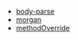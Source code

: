 * [body-parse](https://github.com/expressjs/body-parser)
* [morgan](https://github.com/expressjs/morgan)
* [methodOverride](https://github.com/expressjs/method-override)